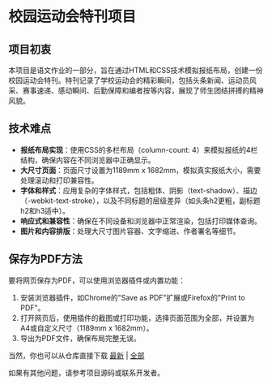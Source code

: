 # 校园运动会特刊项目

## 项目初衷
本项目是语文作业的一部分，旨在通过HTML和CSS技术模拟报纸布局，创建一份校园运动会特刊。特刊记录了学校运动会的精彩瞬间，包括头条新闻、运动员风采、赛事速递、感动瞬间、后勤保障和编者按等内容，展现了师生团结拼搏的精神风貌。

## 技术难点
- **报纸布局实现**：使用CSS的多栏布局（column-count: 4）来模拟报纸的4栏结构，确保内容在不同浏览器中正确显示。
- **大尺寸页面**：页面尺寸设置为1189mm x 1682mm，模拟真实报纸大小，需要处理滚动和打印兼容性。
- **字体和样式**：应用复杂的字体样式，包括粗体、阴影（text-shadow）、描边（-webkit-text-stroke），以及不同标题的层级差异（如头条h2更粗，副标题h2和h3适中）。
- **响应式和兼容性**：确保在不同设备和浏览器中正常渲染，包括打印媒体查询。
- **图片和内容排版**：处理大尺寸图片容器、文字缩进、作者署名等细节。

## 保存为PDF方法
要将网页保存为PDF，可以使用浏览器插件或内置功能：
1. 安装浏览器插件，如Chrome的"Save as PDF"扩展或Firefox的"Print to PDF"。
2. 打开网页后，使用插件的截图或打印功能，选择页面范围为全部，并设置为A4或自定义尺寸（1189mm x 1682mm）。
3. 导出为PDF文件，确保布局完整无误。

当然，你也可以从仓库直接下载 [最新](pdf&jpeg/校园运动会特刊第四版.png.pdf) | [全部](pdf&jpeg)

如果有其他问题，请参考项目源码或联系开发者。
